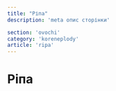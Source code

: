 ```yaml
---
title: "Ріпа"
description: 'meta опис сторінки'

section: 'ovochi'
category: 'koreneplody'
article: 'ripa'
---
```


# Ріпа